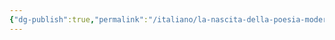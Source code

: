 ```yaml
---
{"dg-publish":true,"permalink":"/italiano/la-nascita-della-poesia-moderna/","dgPassFrontmatter":true}
---
```


